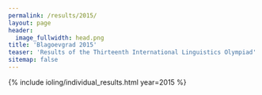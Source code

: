 ```yaml
---
permalink: /results/2015/
layout: page
header:
  image_fullwidth: head.png
title: 'Blagoevgrad 2015'
teaser: 'Results of the Thirteenth International Linguistics Olympiad'
sitemap: false
---
```


{% include ioling/individual_results.html year=2015 %}